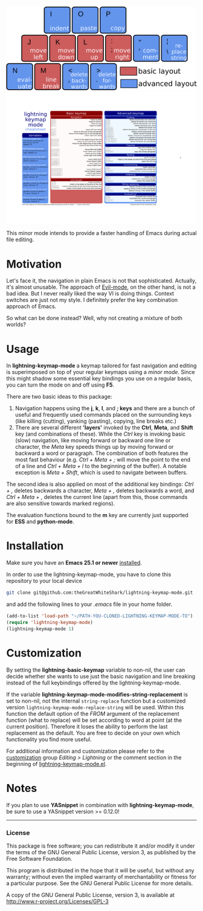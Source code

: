 ![general-key-layout](res/general-layout.png)
![cheatsheet](res/cheatsheet.png)

This minor mode intends to provide a faster handling of Emacs
during actual file editing.

# Motivation

Let's face it, the navigation in plain Emacs is not that
sophisticated. Actually, it's almost unusable. The approach of
[Evil-mode](https://www.emacswiki.org/emacs/Evil), on the other hand,
is not a bad idea. But I never really liked the way VI is 
doing things. Context switches are just not my style. I definitely
prefer the key combination approach of Emacs.

So what can be done instead? Well, why not creating a mixture of both
worlds? 

# Usage

In **lightning-keymap-mode** a keymap tailored for fast navigation and
editing is superimposed on top of your regular keymaps using a *minor
mode*. Since this might shadow some essential key bindings you use on
a regular basis, you can turn the mode on and off using **F5**.

There are two basic ideas to this package:
1. Navigation happens using the **j**, **k**, **l**, and **; keys**
   and there are a bunch of useful and frequently used commands placed
   on the surrounding keys (like killing (cutting), yanking (pasting),
   copying, line breaks etc.)
2. There are several different **'layers'** invoked by the **Ctrl**,
   **Meta**, and **Shift** key (and combinations of these).
   While the *Ctrl* key is invoking basic (slow) navigation, like
   moving forward or backward one line or character, the *Meta* key
   speeds things up by moving forward or backward a word or
   paragraph. The combination of both features the most fast
   behaviour (e.g. *Ctrl + Meta + ;* will move the point to the end of
   a line and *Ctrl + Meta + l* to the beginning of the buffer). 
   A notable exception is *Meta + Shift*, which is used to navigate 
   between buffers. 
   
The second idea is also applied on most of the additional key
bindings: *Ctrl + ,* deletes backwards a character, *Meta + ,* deletes
backwards a word, and *Ctrl + Meta + ,* deletes the current line
(apart from this, those commands are also sensitive towards marked
regions). 

The evaluation functions bound to the **m** key are currently just
supported for **ESS** and **python-mode**.

# Installation

Make sure you have an **Emacs 25.1 or newer**
[installed](https://www.gnu.org/software/emacs/download.html#gnu-linux). 

In order to use the lightning-keymap-mode, you have to clone this
repository to your local device

``` bash
git clone git@github.com:theGreatWhiteShark/lightning-keymap-mode.git
```


and add the following lines to your *.emacs* file in your home
folder.

``` lisp
(add-to-list 'load-path "~/PATH-YOU-CLONED-LIGHTNING-KEYMAP-MODE-TO")
(require 'lightning-keymap-mode)
(lightning-keymap-mode 1)
```

# Customization

By setting the **lightning-basic-keymap** variable to non-nil, the
user can decide whether she wants to use just the basic navigation and
line breaking instead of the full keybindings offered by the
lightning-keymap-mode. 

If the variable **lightning-keymap-mode-modifies-string-replacement**
is set to non-nil, not the internal `string-replace` function but a
customized version `lightning-keymap-mode-replace-string` will be
used. Within this function the default option of the *FROM* argument
of the replacement function (what to replace) will be set according to
word at point (at the current position). Therefore it loses the
ability to perform the last replacement as the default. You are free
to decide on your own which functionality you find more useful.

For additional information and customization please refer to the
[customization](https://www.gnu.org/software/emacs/manual/html_mono/emacs.html#Easy-Customization)
group *Editing > Lightning* or the comment section in the beginning of
[lightning-keymap-mode.el](lightning-keymap-mode.el).

# Notes

If you plan to use **YASnippet** in combination with
**lightning-keymap-mode**, be sure to use a YASnippet version >=
0.12.0! 

---

### License

This package is free software; you can redistribute it and/or modify it
under the terms of the GNU General Public License, version 3, as
published by the Free Software Foundation.

This program is distributed in the hope that it will be useful, but
without any warranty; without even the implied warranty of
merchantability or fitness for a particular purpose.  See the GNU
General Public License for more details.

A copy of the GNU General Public License, version 3, is available at
<http://www.r-project.org/Licenses/GPL-3>
